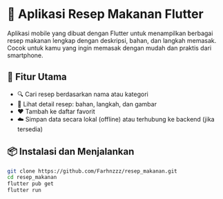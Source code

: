 # 🥘 Aplikasi Resep Makanan Flutter

Aplikasi mobile yang dibuat dengan Flutter untuk menampilkan berbagai resep makanan lengkap dengan deskripsi, bahan, dan langkah memasak. Cocok untuk kamu yang ingin memasak dengan mudah dan praktis dari smartphone.

## 🚀 Fitur Utama

- 🔍 Cari resep berdasarkan nama atau kategori
- 📜 Lihat detail resep: bahan, langkah, dan gambar
- ❤️ Tambah ke daftar favorit
- ☁️ Simpan data secara lokal (offline) atau terhubung ke backend (jika tersedia)


## 📦 Instalasi dan Menjalankan

```bash
git clone https://github.com/Farhnzzz/resep_makanan.git
cd resep_makanan
flutter pub get
flutter run
